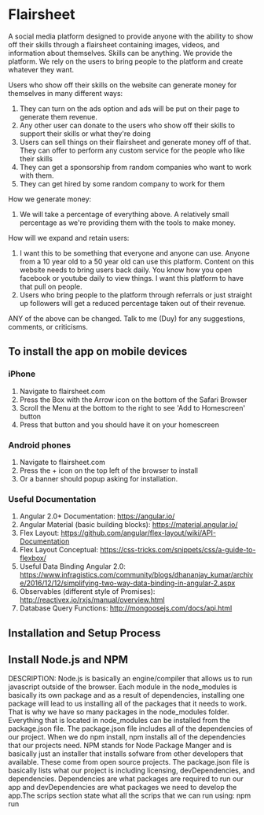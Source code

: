 # Flairsheet
A social media platform designed to provide anyone with the ability to show off their skills through a flairsheet containing images, videos, and information about themselves. Skills can be anything. We provide the platform. We rely on the users to bring people to the platform and create whatever they want.

Users who show off their skills on the website can generate money for themselves in many different ways:
1) They can turn on the ads option and ads will be put on their page to generate them revenue.
2) Any other user can donate to the users who show off their skills to support their skills or what they're doing
3) Users can sell things on their flairsheet and generate money off of that. They can offer to perform any custom service for the people who like their skills
4) They can get a sponsorship from random companies who want to work with them.
5) They can get hired by some random company to work for them

How we generate money:
1) We will take a percentage of everything above. A relatively small percentage as we're providing them with the tools to make money.

How will we expand and retain users:
1) I want this to be something that everyone and anyone can use. Anyone from a 10 year old to a 50 year old can use this platform. Content on this website needs to bring users back daily. You know how you open facebook or youtube daily to view things. I want this platform to have that pull on people.
2) Users who bring people to the platform through referrals or just straight up followers will get a reduced percentage taken out of their revenue.

ANY of the above can be changed. Talk to me (Duy) for any suggestions, comments, or criticisms.
## To install the app on mobile devices ##
### iPhone ###
1) Navigate to flairsheet.com
2) Press the Box with the Arrow icon on the bottom of the Safari Browser
2) Scroll the Menu at the bottom to the right to see 'Add to Homescreen' button
3) Press that button and you should have it on your homescreen

### Android phones ###
1) Navigate to flairsheet.com
2) Press the + icon on the top left of the browser to install
3) Or a banner should popup asking for installation.

### Useful Documentation ###
1) Angular 2.0+ Documentation:
https://angular.io/
2) Angular Material (basic building blocks):
https://material.angular.io/
3) Flex Layout:
https://github.com/angular/flex-layout/wiki/API-Documentation
4) Flex Layout Conceptual:
https://css-tricks.com/snippets/css/a-guide-to-flexbox/
5) Useful Data Binding Angular 2.0: https://www.infragistics.com/community/blogs/dhananjay_kumar/archive/2016/12/12/simplifying-two-way-data-binding-in-angular-2.aspx
6) Observables (different style of Promises):
http://reactivex.io/rxjs/manual/overview.html
7) Database Query Functions:
http://mongoosejs.com/docs/api.html

## Installation and Setup Process ##

## Install Node.js and NPM ##
DESCRIPTION: Node.js is basically an engine/compiler that allows us to run javascript outside of the browser. Each module in the node_modules is basically its own package and as a result of dependencies, installing one package will lead to us installing all of the packages that it needs to work. That is why we have so many packages in the node_modules folder. Everything that is located in node_modules can be installed from the package.json file.
The package.json file includes all of the dependencies of our project. When we do npm install, npm installs all of the dependencies that our projects need. NPM stands for Node Package Manger and is basically just an installer that installs sofware from other developers that available. These come from open source projects. The package.json file is basically lists what our project is including licensing, devDependencies, and dependencies. Dependencies are what packages are required to run our app and devDependencies are what packages we need to develop the app.The scrips section state what all the scrips that we can run using: npm run <script>.

1) Download the LTS version on:
https://nodejs.org/en/download/

2) Follow the instructions if you're not on Ubuntu:        https://nodejs.org/en/download/package-manager/#debian-and-ubuntu-based-linux-distributions
If you're on Ubuntu, run the commands:
    curl -sL https://deb.nodesource.com/setup_8.x | sudo -E bash -
    sudo apt-get install -y nodejs
    sudo apt-get install -y build-essential

3) Verify if they are both installed, run the commands:
    node -v
    npm -v

4) At the writting of this guide, your version should match or be close to:
    For node: v8.9.1 (Should be updated by now)
    For npm: 5.5.1 (Should be updated by now)

## Install Angular CLI ##
DESCRIPTION: This is just a client that does everything for us and generates stuff for us based on commands. You build and run your front-end using this. When working with the front-end, you can use the command `ng serve --poll=2000` to serve up a copy of your front-end code to localhost:4200 in the browser. You can view your code live and every time you save a file after modifying, the website will refresh. Use `ng g <what should be generated> <name of file to be generated>` to generate components, services, and even modules. In the name paramete, you can put in a file path using a `/`. Finally, you can build using `ng build` or `ng build --prod`. Building for production adds in ahead-of-time compilation for javascript and other stuff to minimize the code to be deployed. Alot more details below.

**However, if you want to run the full app with the backend use, the command `npm run app`. It will give a live update of the entire app. Any changes on the front-end or back-end will reset the website and update on save of files.**

If the above doesn't work, it is probably because there are too many files to watch and your system is set to watch only a certain number of files. On Ubuntu to increase number of watchers, run: `echo fs.inotify.max_user_watches=582222 | sudo tee -a /etc/sysctl.conf && sudo sysctl -p`

1) Run the command:
    sudo npm install -g @angular/cli

2) If the command gives you weird popup messages, then exit the install and run the
command again. The second time I ran the command it worked perfectly.

3) Verify if it is installed, run the command:
    ng -v

4) At the writting of this guide, your version should match or be close to:
    Angular CLI: 1.5.0 (Should be updated by now)

## Install MongoDB ##
DESCRIPTION: This is our database. It basically stores everything as documents or json. It's a lot simpler for what we're doing because it lets us change the schema of our data quickly and can scale pretty well.

1) Download MongoDB from:
https://www.mongodb.com/download-center#community

2) Following instructions on:
https://docs.mongodb.com/manual/tutorial/install-mongodb-on-ubuntu/

## Install Editor ##
DESCRIPTION: To code well, you need an editor that you know well. Visusal Studio Code is a new open source editor that has code completion and almost everything like IntelliJ. However, everything about it is free and open source. Generally, when developing software, you should try to use free and open source software so you don't have to worry about paying extra costs for licensing and such. I recommend using VS Code because it's pretty cool right now. A majority of developers on Youtube and other sites use this editor. Also, it's good to learn how to use a good idea without relying on IntelliJ the whole time. To be a really good developer, you should never put your all of your skills into a single thing. Be knowledgeable of everything, be diversified.

1) Download the editor on: https://code.visualstudio.com/

2) There are a lot of support and plugins for this editor. It's easy to install them as well.   It basically has everything IntelliJ has but you just gotta find the right plugins. Click on the "Square" icon on the left bar, to see all the extensions. Some of useful extensions that I have that I recommend you install:
  Angular 5 Snippets - Typscript, Html, Angular Material, ngRx, RxJS & Flex Layout
  Atom One Dark Theme
  Atom One Light Theme
  Auto Close Tag
  Beautify
  Blank Line at the End of File
  C/C++
  CSS Peek
  Darcula IntelliJ Theme
  Debugger for Chrome
  EditorConfig for VS Code
  ESLint
  Git History (git log)
  Git Lens - git blame annotations...
  Guides
  HTML CSS Support
  HTML Snippets
  IntelliJ IDEA Keybindings
  IntelliSense for CSS class names
  npm
  npm Intellisense
  One Dark Pro
  Path Intellisense
  Python
  stylelint
  Trailing Spaces
  TSLint
  vscode-icons
  Auto Import by steoates

A lot of the extensions especially the themes are unnecessary for this particular project but I think the rest are useful.

### To run MongoDB server locally: ###
1) Navigate to your forked project repo.
2) Make a new folder in the folder and name it: data
3) To start up the mongoDB server itself inside the flairsheet folder, run command:
  mongod --dbpath=data
4) To use the mongoDB shell, run command:
  mongo

EXPLANATION: the mongod command starts up the database server and allow you to connect to the database. The mongo comamnd opens up a terminal for the database that allows you to run commands on the database and what is stored in the database itself. Basically, allows you to make queries.
This is an explanation of how to use mongodb locally. However, we will use a free database for testing purposes that everyone will have access to. See MongoCompass installation for further explanation.

## Pull down the respository ##
1) Go to the flairsheet repo.
2) Fork your own copy of the repo by hitting the fork icon on the top right
   corner of the repo.

OPTIONAL (If you want to push and fetch without having to enter email and password everytime):
  1) Follow instructions to generate ssh keys on: https://confluence.atlassian.com/bitbucketserver/creating-ssh-keys-776639788.html
  2) You should have a private ssh key and a public ssh key stored somewhere on your computer now. The public ssh key you give to Github so it can recognize you and you keep the private key. Github compares the public key and private key to identify that your computer is you.
  3) When you go to clone, clone using ssh or copy the ssh url.

2) Find a good place to put the forked project and do:
    git clone <url>
3) Run the command:
    git remote -vv
4) You should see origin with the url that you just used to clone.
5) Go to the main repo and copy the clone url. Set up upstream with the command:
    git remote add upstream <url>
6) cd into the repository and run:
    npm install

IMPORTANT: So how we are doing this is that we all work on our own forks. Each
issues done should have its own branch on your fork. Every branch should be brand new and be updated to master. Master will be what we're merging to for right now. We don't have a release yet so I don't think we need a separate branch for that. When you are done with an issue,
create a pull request to master and wait for others to review the PRs. At least
one other person must review it before merging. If you found any bugs or want any features implemented, post them in the issues section of github. Make sure it's detailed so others can
reproduce and understand what it is. If you want to work on something you can just pick something from issues and work on it. Assign your name to it.

## Install MongoDB Compass ##
DESCRIPTION: This is the GUI for the MongoDB database. It lets us see all of our data in an easy to view way.

1) Download MongoDB Compass from:
https://www.mongodb.com/download-center?filter=enterprise#compass

2) Select 'Community Stable Version' and your platform.

3) Fill in the boxes with whatever information. It's an email list so
you can put fake information.

4) Install instructions from:
https://docs.mongodb.com/compass/master/install/#download-compass

5) Make sure your MongoDB sever is up and running.

6a) Fill in the following information if you are using the database locally (DON'T USE THIS):
  Hostname: localhost
  Port: 27017

6b) Fill in the following information if you are using the database hosted by mLab:
  Hostname: ds161146.mlab.com
  Port: 61146
  Authentication: Username/Password
  Username: flairadmin
  Password: 123456789
  Authentication Database: flairsheet
  Replica Set Name: (Empty)
  Read Preference: Primary
  SSL: (Empty)
  SSH Tunnel: (Empty)
  Favorite Name: (Empty)

7) Click connect

IMPORTANT: How the database is going to work is we're all going to connect to the same database and use it so everyone will use the same data for consistency. 6b provides the information for login into mLab's database and 6a provides the information for login into your own local database. For development, we're going to share the mLab database. However, when the app drops, it's database will be hosted locally.

## Connecting to the server ##
DESCRIPTION: This is the DigitalOcean remote access server that we're using to deploy the server and client. You can ssh into this server with your computer using the ssh below. This
server uses the production branch to deploy the app. This server doesn't have that much processing power or RAM so it can't build on its own. That's why I made a production branch with everything already built. I would then just have to pull down the files into the server.
This is optional and I can do everything if needed.

1) Talk to me so I can add you to the server.

2) Run the command to SSH into the server as admin:
    ssh admin@162.243.170.145

3) Give me your public key and I can add you to the admin keys.

4) Password For sudo on server: flairadmin7

## To update the current angular app production ##
(This is a weird method because it's a workaround. Our
server doesn't have enough RAM to build prod)
1) Checkout origin production branch on your computer:
    git checkout production

2) Pull in new changes from upstream's master branch:
    git pull upstream master

3) Build production on your computer:
    ng build --prod
    npm run compile-server

4) Add, commit, and push up new changes to upstream's production branch:
    git add .
    git commit
    git push origin production

5) ssh into digital ocean's server using admin:
    ssh admin@162.243.170.145

6) Navigate to flairsheet folder
    cd flairsheet

7) Make sure you're in production branch:
    git checkout production

8) Pull down changes from production branch:
    git fetch --all
    git rebase

9) Run the command:
    npm install
    pm2 delete 0
    pm2 start ./dist/server/index.js

10) Exit the server with command:
    exit

## Optional ##
### Install Lighthouse (Progressive Web App Analyzer) ###
DESCRIPTION: This is a chrome plugin by Google that checks to see if our app matches the description of a Progressive Web App and has all of the things that make a PWA good.

1) Go to https://chrome.google.com/webstore/detail/lighthouse/blipmdconlkpinefehnmjammfjpmpbjk/related?hl=en

2) Add the extension to Chrome.

3) Run the test by navigating to flairsheet.com and clicking on the Lighthouse icon

4) Click generate report to see how the app is compliant to Google standardss

## Useful Commands ##
### Development server ###

Run `ng serve` for a dev server. Navigate to `http://localhost:4200/`. The app will automatically reload if you change any of the source files. Run `ng serve -prod` to serve up a production server. Run `ng serve --poll=2000` if your code doesn't refresh on save.
A production server has service workers and is more like what our actualy app is on the site.

### Code scaffolding ###

Run `ng generate component component-name` to generate a new component. You can also use `ng generate directive|pipe|service|class|guard|interface|enum|module`. Example: To generate a service for a rocket, run `ng generate component RocketComponent`

### Build ###

Run `ng build` to build the project. The build artifacts will be stored in the `dist/` directory. Use the `-prod` flag for a production build.

### Running unit tests ###

Run `ng test` to execute the unit tests via [Karma](https://karma-runner.github.io). You don't have to do any testing since we are a small group and can just ask each other when something goes wrong.

## SERVER: ##
### Generate a RSA2048 Key with SSH256 Hashing ###
openssl req -new -newkey rsa:2048 -days 365 -nodes -x509 -keyout server.key -out server.crt
### MongoDB For The Server Only: ###
#### Start Mongo Server ####
sudo systemctl start mongod
#### Get status of Mongo Server ####
sudo systemctl status mongod
#### Restart Mongo Server ####
sudo systemctl restart mongod
#### Ensures Mongo Server starts at boot ####
sudo systemctl enable mongod
#### Login into Mongo Shell with Credentials ####
mongo -u admin -p --authenticationDatabase admin
mongo -u <username> -p --authenticationDatabase <databaseUserStoredAt>

### PM2 (Process Manger): ###
DESCRIPTION: This is our main app manager. It controls the app and restarts the app when the
server crashes or is rebooted. This is what we mainly use to deploy our app.
#### Show status of apps running: ####
pm2 status
#### Start the app ####
pm2 start server
pm2 start <appFile>

### Nginx ###
DESCRIPTION: This is the backend proxy server that enables us to host our app securely.
It sets up all secure connections to us and runs our encryptions. This is the
reason why our app has https.
#### Start nginx server ####
sudo systemctl start nginx
#### Restart nginx server ####
sudo systemctl restart nginx
